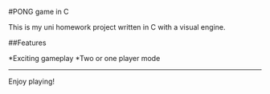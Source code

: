 #PONG game in C

This is my uni homework project written in C with a visual engine.

##Features

*Exciting gameplay
*Two or one player mode
  
----------------------------

Enjoy playing!
